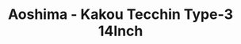 ---
layout: product
title: "Aoshima - Kakou Tecchin Type-3 14Inch"
price: "TBA" 
desc: "N/A"
img_path: "/assets/img/AO54697.webp"
brand: "N/A"
available: false
special_offer: false
new: false
soon: false
cat: "010000"
subcat: "013700"
subsubcat: "0N/A"
sifra: "AO54697"
popular: false
spec: false
---